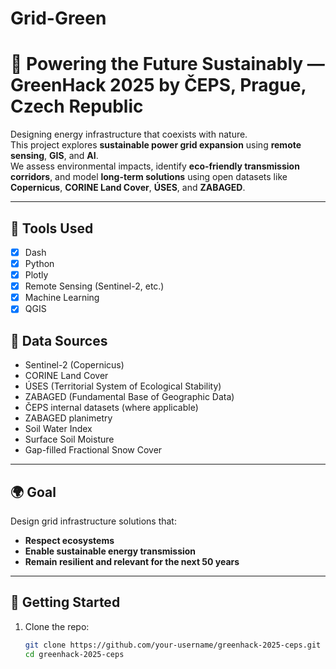 # Grid-Green
# 🌿 Powering the Future Sustainably — GreenHack 2025 by ČEPS, Prague, Czech Republic

Designing energy infrastructure that coexists with nature.  
This project explores **sustainable power grid expansion** using **remote sensing**, **GIS**, and **AI**.  
We assess environmental impacts, identify **eco-friendly transmission corridors**, and model **long-term solutions** using open datasets like **Copernicus**, **CORINE Land Cover**, **ÚSES**, and **ZABAGED**.

---

## 🔧 Tools Used
- [x] Dash  
- [x] Python  
- [x] Plotly  
- [x] Remote Sensing (Sentinel-2, etc.)  
- [x] Machine Learning
- [x] QGIS  

## 📡 Data Sources
- Sentinel-2 (Copernicus)
- CORINE Land Cover
- ÚSES (Territorial System of Ecological Stability)
- ZABAGED (Fundamental Base of Geographic Data)
- ČEPS internal datasets (where applicable)
- ZABAGED planimetry
- Soil Water Index
- Surface Soil Moisture
- Gap-filled Fractional Snow Cover
  

---

## 🌍 Goal

Design grid infrastructure solutions that:
- **Respect ecosystems**
- **Enable sustainable energy transmission**
- **Remain resilient and relevant for the next 50 years**

---

## 🚀 Getting Started

1. Clone the repo:
   ```bash
   git clone https://github.com/your-username/greenhack-2025-ceps.git
   cd greenhack-2025-ceps
